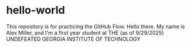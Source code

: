 # hello-world
This repository is for practicing the GitHub Flow.
Hello there. My name is Alex Miller, and I'm a first year student at THE (as of 9/29/2025) UNDEFEATED GEORGIA INSTITUTE OF TECHNOLOGY
